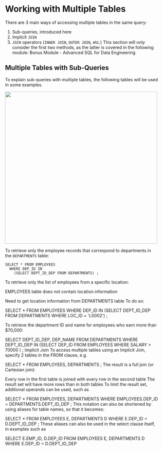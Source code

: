 # Working with Multiple Tables
There are 3 main ways of accessing multiple tables in the same query:

1. Sub-queries, introduced here
2. Implicit `JOIN`
3. `JOIN` operators (`INNER JOIN`, `OUTER JOIN`, etc.)
This section will only consider the first two methods, as the latter is covered in the following module: Bonus Module - Advanced SQL for Data Engineering

## Multiple Tables with Sub-Queries
To explain sub-queries with multiple tables, the following tables will be used in some examples.

<img src="https://user-images.githubusercontent.com/13508894/278580001-99d74d21-7f8f-45c1-b7c0-c04a13e87702.png" width="500" />


To retrieve only the employee records that correspond to departments in the `DEPARTMENTS` table:
```
SELECT * FROM EMPLOYEES
  WHERE DEP_ID IN
    (SELECT DEPT_ID_DEP FROM DEPARTMENTS) ;
```

To retrieve only the list of employees from a specific location:

EMPLOYEES table does not contain location information

Need to get location information from DEPARTMENTS table To do so:

SELECT * FROM EMPLOYEES WHERE DEP_ID IN (SELECT DEPT_ID_DEP FROM DEPARTMENTS WHERE LOC_ID = 'L0002') ;

To retrieve the department ID and name for employees who earn more than $70,000:

SELECT DEPT_ID_DEP, DEP_NAME FROM DEPARTMENTS
  WHERE DEPT_ID_DEP IN
    (SELECT DEP_ID FROM EMPLOYEES
      WHERE SALARY > 70000 ) ;
Implicit Join
To access multiple tables using an Implicit Join, specify 2 tables in the FROM clause, e.g.

SELECT * FROM EMPLOYEES, DEPARTMENTS ;
The result is a full join (or Cartesian join):

Every row in the first table is joined with every row in the second table
The result set will have more rows than in both tables
To limit the result set, additional operands can be used, such as

SELECT * FROM EMPLOYEES, DEPARTMENTS
  WHERE EMPLOYEES.DEP_ID = DEPARTMENTS.DEPT_ID_DEP ; 
This notation can also be shortened by using aliases for table names, so that it becomes:

SELECT * FROM EMPLOYEES E, DEPARTMENTS D
  WHERE E.DEP_ID = D.DEPT_ID_DEP ;
These aliases can also be used in the select clause itself, in examples such as

SELECT E.EMP_ID, D.DEP_ID FROM 
  EMPLOYEES E, DEPARTMENTS D
    WHERE E.DEP_ID = D.DEPT_ID_DEP
